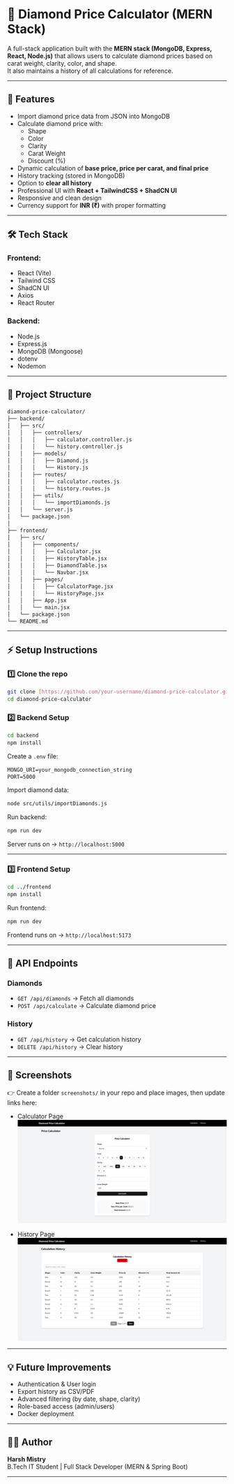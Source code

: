# 💎 Diamond Price Calculator (MERN Stack)

A full-stack application built with the **MERN stack (MongoDB, Express, React, Node.js)** that allows users to calculate diamond prices based on carat weight, clarity, color, and shape.  
It also maintains a history of all calculations for reference.

---

## 🚀 Features
- Import diamond price data from JSON into MongoDB
- Calculate diamond price with:
  - Shape
  - Color
  - Clarity
  - Carat Weight
  - Discount (%)
- Dynamic calculation of **base price, price per carat, and final price**
- History tracking (stored in MongoDB)
- Option to **clear all history**
- Professional UI with **React + TailwindCSS + ShadCN UI**
- Responsive and clean design
- Currency support for **INR (₹)** with proper formatting

---

## 🛠️ Tech Stack
### Frontend:
- React (Vite)
- Tailwind CSS
- ShadCN UI
- Axios
- React Router

### Backend:
- Node.js
- Express.js
- MongoDB (Mongoose)
- dotenv
- Nodemon

---

## 📂 Project Structure
```
diamond-price-calculator/
├── backend/
│   ├── src/
│   │   ├── controllers/
│   │   │   ├── calculator.controller.js
│   │   │   └── history.controller.js
│   │   ├── models/
│   │   │   ├── Diamond.js
│   │   │   └── History.js
│   │   ├── routes/
│   │   │   ├── calculator.routes.js
│   │   │   └── history.routes.js
│   │   ├── utils/
│   │   │   └── importDiamonds.js
│   │   └── server.js
│   └── package.json
│
├── frontend/
│   ├── src/
│   │   ├── components/
│   │   │   ├── Calculator.jsx
│   │   │   ├── HistoryTable.jsx
│   │   │   ├── DiamondTable.jsx
│   │   │   └── Navbar.jsx
│   │   ├── pages/
│   │   │   ├── CalculatorPage.jsx
│   │   │   └── HistoryPage.jsx
│   │   ├── App.jsx
│   │   └── main.jsx
│   └── package.json
└── README.md
```

---

## ⚡ Setup Instructions

### 1️⃣ Clone the repo
```bash
git clone [https://github.com/your-username/diamond-price-calculator.git](https://github.com/harshmistry7/diamond-price-calculator.git)
cd diamond-price-calculator
```

### 2️⃣ Backend Setup
```bash
cd backend
npm install
```

Create a `.env` file:
```env
MONGO_URI=your_mongodb_connection_string
PORT=5000
```

Import diamond data:
```bash
node src/utils/importDiamonds.js
```

Run backend:
```bash
npm run dev
```
Server runs on → `http://localhost:5000`

---

### 3️⃣ Frontend Setup
```bash
cd ../frontend
npm install
```

Run frontend:
```bash
npm run dev
```
Frontend runs on → `http://localhost:5173`

---

## 🔗 API Endpoints

### Diamonds
- `GET /api/diamonds` → Fetch all diamonds
- `POST /api/calculate` → Calculate diamond price

### History
- `GET /api/history` → Get calculation history
- `DELETE /api/history` → Clear history

---

## 📸 Screenshots

👉 Create a folder `screenshots/` in your repo and place images, then update links here:

- Calculator Page  
  ![Calculator Screenshot](./screenshots/calculator.png)

- History Page  
  ![History Screenshot](./screenshots/history.png)

---

## 💡 Future Improvements
- Authentication & User login
- Export history as CSV/PDF
- Advanced filtering (by date, shape, clarity)
- Role-based access (admin/users)
- Docker deployment

---

## 👨‍💻 Author
**Harsh Mistry**  
B.Tech IT Student | Full Stack Developer (MERN & Spring Boot)  

---
